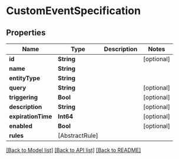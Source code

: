 # CustomEventSpecification

## Properties
Name | Type | Description | Notes
------------ | ------------- | ------------- | -------------
**id** | **String** |  | [optional] 
**name** | **String** |  | 
**entityType** | **String** |  | 
**query** | **String** |  | [optional] 
**triggering** | **Bool** |  | [optional] 
**description** | **String** |  | [optional] 
**expirationTime** | **Int64** |  | [optional] 
**enabled** | **Bool** |  | [optional] 
**rules** | [AbstractRule] |  | 

[[Back to Model list]](../README.md#documentation-for-models) [[Back to API list]](../README.md#documentation-for-api-endpoints) [[Back to README]](../README.md)


